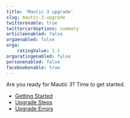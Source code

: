 ```yaml
---
title: 'Mautic 3 upgrade'
slug: mautic-3-upgrade
twitterenable: true
twittercardoptions: summary
articleenabled: false
orgaenabled: false
orga:
    ratingValue: 2.5
orgaratingenabled: false
personenabled: false
facebookenable: true
---
```


Are you ready for Mautic 3? Time to get started.

* [Getting Started][getting-started]
* [Upgrade Steps][steps]
* [Upgrade Errors][errors]


[getting-started]: </mautic-3-upgrade/getting-started>
[errors]: </mautic-3-upgrade/mautic-3-upgrade-errors>
[steps]: </mautic-3-upgrade/upgrade-steps>